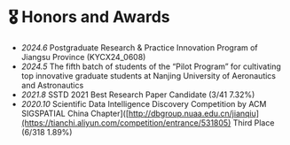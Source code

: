 # 🎖 Honors and Awards
- *2024.6* Postgraduate Research & Practice Innovation Program of Jiangsu Province (KYCX24_0608)
- *2024.5* The fifth batch of students of the “Pilot Program” for cultivating top innovative graduate students at Nanjing University of Aeronautics and Astronautics
- *2021.8* SSTD 2021 Best Research Paper Candidate (3/41 7.32%)
- *2020.10* Scientific Data Intelligence Discovery Competition by ACM SIGSPATIAL China Chapter]([http://dbgroup.nuaa.edu.cn/jianqiu](https://tianchi.aliyun.com/competition/entrance/531805)  Third Place (6/318 1.89%)
